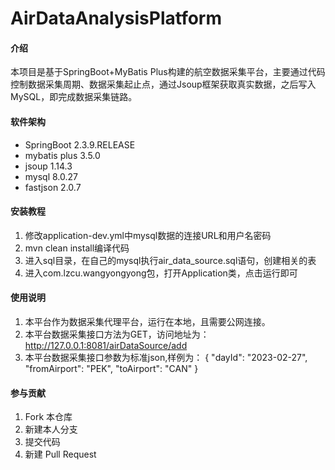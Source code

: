 # AirDataAnalysisPlatform

#### 介绍
本项目是基于SpringBoot+MyBatis Plus构建的航空数据采集平台，主要通过代码控制数据采集周期、数据采集起止点，通过Jsoup框架获取真实数据，之后写入MySQL，即完成数据采集链路。

#### 软件架构
- SpringBoot 2.3.9.RELEASE
- mybatis plus 3.5.0
- jsoup 1.14.3
- mysql 8.0.27
- fastjson 2.0.7

#### 安装教程

1.  修改application-dev.yml中mysql数据的连接URL和用户名密码
2.  mvn clean install编译代码
3.  进入sql目录，在自己的mysql执行air_data_source.sql语句，创建相关的表
4.  进入com.lzcu.wangyongyong包，打开Application类，点击运行即可

#### 使用说明

1.  本平台作为数据采集代理平台，运行在本地，且需要公网连接。
2.  本平台数据采集接口方法为GET，访问地址为：http://127.0.0.1:8081/airDataSource/add
3.  本平台数据采集接口参数为标准json,样例为：
{
    "dayId": "2023-02-27",
    "fromAirport": "PEK",
    "toAirport": "CAN"
}

#### 参与贡献

1.  Fork 本仓库
2.  新建本人分支
3.  提交代码
4.  新建 Pull Request